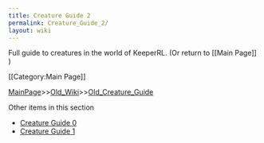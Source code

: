 ```yaml
---
title: Creature Guide 2
permalink: Creature_Guide_2/
layout: wiki
---
```

Full guide to creatures in the world of KeeperRL. (Or return to [[Main Page]] )

[[Category:Main Page]]

[MainPage](/keeperrl_wiki/ "wikilink")>>[Old_Wiki](/keeperrl_wiki/Old_Wiki "wikilink")>>[Old_Creature_Guide](/keeperrl_wiki/Old_Creature_Guide "wikilink")

Other items in this section
-    [Creature Guide 0](/keeperrl_wiki/Creature_Guide_0 "wikilink")
-    [Creature Guide 1](/keeperrl_wiki/Creature_Guide_1 "wikilink")
